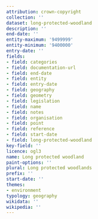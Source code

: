 ```yaml
---
attribution: crown-copyright
collection: ''
dataset: long-protected-woodland
description: ''
end-date: ''
entity-maximum: '9499999'
entity-minimum: '9400000'
entry-date: ''
fields:
- field: categories
- field: documentation-url
- field: end-date
- field: entity
- field: entry-date
- field: geography
- field: geometry
- field: legislation
- field: name
- field: notes
- field: organisation
- field: point
- field: reference
- field: start-date
- field: long-protected-woodland
key-field: ''
licence: ogl3
name: Long protected woodland
paint-options: ''
plural: Long protected woodlands
prefix: ''
start-date: ''
themes:
- environment
typology: geography
wikidata: ''
wikipedia: ''
---
```


